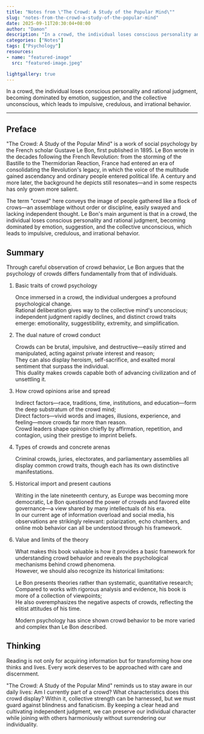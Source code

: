 ```yaml
---
title: "Notes from \"The Crowd: A Study of the Popular Mind\""
slug: "notes-from-the-crowd-a-study-of-the-popular-mind"
date: 2025-09-11T20:30:04+08:00
author: "Damon"
description: "In a crowd, the individual loses conscious personality and rational judgment, becoming dominated by emotion, suggestion, and the collective unconscious, which leads to impulsive, credulous, and irrational behavior."
categories: ["Notes"]
tags: ["Psychology"]
resources:
- name: "featured-image"
  src: "featured-image.jpeg"

lightgallery: true
---
```


In a crowd, the individual loses conscious personality and rational judgment, becoming dominated by emotion, suggestion, and the collective unconscious, which leads to impulsive, credulous, and irrational behavior.

<!--more-->

---

## Preface

"The Crowd: A Study of the Popular Mind" is a work of social psychology by the French scholar Gustave Le Bon, first published in 1895. Le Bon wrote in the decades following the French Revolution: from the storming of the Bastille to the Thermidorian Reaction, France had entered an era of consolidating the Revolution's legacy, in which the voice of the multitude gained ascendancy and ordinary people entered political life. A century and more later, the background he depicts still resonates—and in some respects has only grown more salient.

The term "crowd" here conveys the image of people gathered like a flock of crows—an assemblage without order or discipline, easily swayed and lacking independent thought. Le Bon's main argument is that in a crowd, the individual loses conscious personality and rational judgment, becoming dominated by emotion, suggestion, and the collective unconscious, which leads to impulsive, credulous, and irrational behavior.

## Summary

Through careful observation of crowd behavior, Le Bon argues that the psychology of crowds differs fundamentally from that of individuals.

1. Basic traits of crowd psychology
   
   Once immersed in a crowd, the individual undergoes a profound psychological change.  
   Rational deliberation gives way to the collective mind's unconscious; independent judgment rapidly declines, and distinct crowd traits emerge: emotionality, suggestibility, extremity, and simplification.  

2. The dual nature of crowd conduct
   
   Crowds can be brutal, impulsive, and destructive—easily stirred and manipulated, acting against private interest and reason;  
   They can also display heroism, self-sacrifice, and exalted moral sentiment that surpass the individual.  
   This duality makes crowds capable both of advancing civilization and of unsettling it.  

3. How crowd opinions arise and spread
   
   Indirect factors—race, traditions, time, institutions, and education—form the deep substratum of the crowd mind;  
   Direct factors—vivid words and images, illusions, experience, and feeling—move crowds far more than reason.  
   Crowd leaders shape opinion chiefly by affirmation, repetition, and contagion, using their prestige to imprint beliefs.  

4. Types of crowds and concrete arenas
   
   Criminal crowds, juries, electorates, and parliamentary assemblies all display common crowd traits, though each has its own distinctive manifestations.  

5. Historical import and present cautions
   
   Writing in the late nineteenth century, as Europe was becoming more democratic, Le Bon questioned the power of crowds and favored elite governance—a view shared by many intellectuals of his era.  
   In our current age of information overload and social media, his observations are strikingly relevant: polarization, echo chambers, and online mob behavior can all be understood through his framework.  

6. Value and limits of the theory
   
   What makes this book valuable is how it provides a basic framework for understanding crowd behavior and reveals the psychological mechanisms behind crowd phenomena.  
   However, we should also recognize its historical limitations:  
   
   Le Bon presents theories rather than systematic, quantitative research;  
   Compared to works with rigorous analysis and evidence, his book is more of a collection of viewpoints;  
   He also overemphasizes the negative aspects of crowds, reflecting the elitist attitudes of his time.  

   Modern psychology has since shown crowd behavior to be more varied and complex than Le Bon described.  

## Thinking

Reading is not only for acquiring information but for transforming how one thinks and lives. Every work deserves to be approached with care and discernment.

"The Crowd: A Study of the Popular Mind" reminds us to stay aware in our daily lives: Am I currently part of a crowd? What characteristics does this crowd display? Within it, collective strength can be harnessed, but we must guard against blindness and fanaticism. By keeping a clear head and cultivating independent judgment, we can preserve our individual character while joining with others harmoniously without surrendering our individuality.
